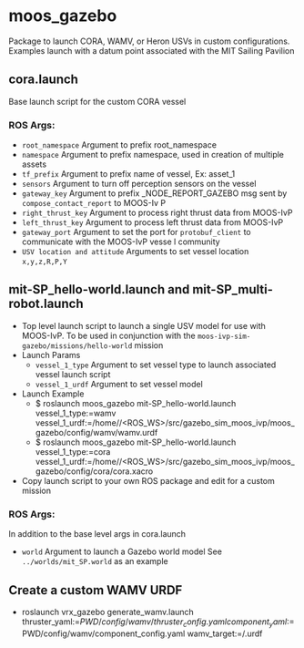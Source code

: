 # moos_gazebo
Package to launch CORA, WAMV, or Heron USVs in custom configurations. Examples launch with a datum point associated with the MIT Sailing Pavilion

## cora.launch
Base launch script for the custom CORA vessel
### ROS Args:                                                                                          
  * `root_namespace` Argument to prefix root_namespace                                                  
  * `namespace` Argument to prefix namespace, used in creation of multiple assets                       
  * `tf_prefix` Argument to prefix name of vessel, Ex: asset_1                                          
  * `sensors` Argument to turn off perception sensors on the vessel                                     
  * `gateway_key` Argument to prefix _NODE_REPORT_GAZEBO msg sent by `compose_contact_report` to MOOS-Iv
P                                                                                                       
  * `right_thrust_key` Argument to process right thrust data from MOOS-IvP                              
  * `left_thrust_key` Argument to process left thrust data from MOOS-IvP                                
  * `gateway_port` Argument to set the port for `protobuf_client` to communicate with the MOOS-IvP vesse
l community                                                                                             
  * `USV location and attitude` Arguments to set vessel location `x,y,z,R,P,Y`


## mit-SP_hello-world.launch and mit-SP_multi-robot.launch
 * Top level launch script to launch a single USV model for use with MOOS-IvP. To be used in conjunction with the `moos-ivp-sim-gazebo/missions/hello-world` mission
 * Launch Params
   * `vessel_1_type` Argument to set vessel type to launch associated vessel launch script
   * `vessel_1_urdf` Argument to set vessel model
 * Launch Example
   * $ roslaunch moos_gazebo mit-SP_hello-world.launch vessel_1_type:=wamv vessel_1_urdf:=/home/<USER>/<ROS_WS>/src/gazebo_sim_moos_ivp/moos_gazebo/config/wamv/wamv.urdf
   * $ roslaunch moos_gazebo mit-SP_hello-world.launch vessel_1_type:=cora vessel_1_urdf:=/home/<USER>/<ROS_WS>/src/gazebo_sim_moos_ivp/moos_gazebo/config/cora/cora.xacro
 * Copy launch script to your own ROS package and edit for a custom mission

### ROS Args:
  In addition to the base level args in cora.launch
  * `world` Argument to launch a Gazebo world model
    See `../worlds/mit_SP.world` as an example


## Create a custom WAMV URDF
  * roslaunch vrx_gazebo generate_wamv.launch thruster_yaml:=$PWD/config/wamv/thruster_config.yaml component_yaml:=$PWD/config/wamv/component_config.yaml wamv_target:=<path-to-target-dir>/<name>.urdf

